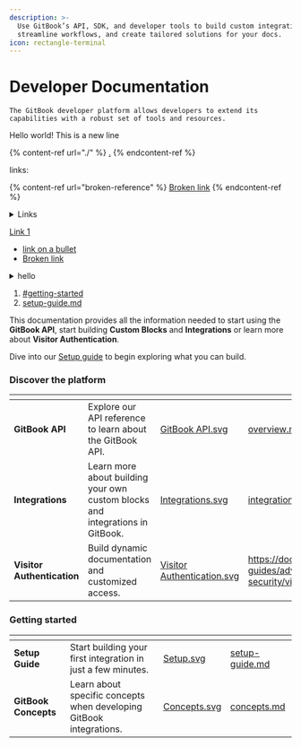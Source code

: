 ```yaml
---
description: >-
  Use GitBook’s API, SDK, and developer tools to build custom integrations,
  streamline workflows, and create tailored solutions for your docs.
icon: rectangle-terminal
---
```


# Developer Documentation

`The GitBook developer platform allows developers to extend its capabilities with a robust set of tools and resources.`





Hello world! This is a new line

{% content-ref url="./" %}
[.](./)
{% endcontent-ref %}

links:

{% content-ref url="broken-reference" %}
[Broken link](broken-reference)
{% endcontent-ref %}

<details>

<summary>Links</summary>

[linear](https://linear.app)&#x20;

* [#api-endpoint](gitbook-api/overview.md#api-endpoint "mention")
* [Quickstart](https://app.gitbook.com/s/ReQrbahl4t0FhE2uFK1z/getting-started/quickstart "mention")

</details>



[Link 1](https://linear.app/gitbook-x/issue/RND-5414/next-image-route-can-be-used-for-ssrf#comment-f5f92546)

* [link on a bullet](https://linear.app/gitbook-x/issue/RND-5414/next-image-route-can-be-used-for-ssrf#comment-f5f92546)
* [Broken link](broken-reference "mention")&#x20;

<details>

<summary>hello</summary>

1. [#getting-started](./#getting-started "mention")
2. [setup-guide.md](getting-started/setup-guide.md "mention")





* [link on a bullet](https://linear.app/gitbook-x/issue/RND-5414/next-image-route-can-be-used-for-ssrf#comment-f5f92546)

- [Broken link](broken-reference "mention")&#x20;

</details>



1. [#getting-started](./#getting-started "mention")
2. [setup-guide.md](getting-started/setup-guide.md "mention")



This documentation provides all the information needed to start using the **GitBook API**, start building **Custom Blocks** and **Integrations** or learn more about **Visitor Authentication**.

Dive into our [Setup guide](getting-started/setup-guide.md) to begin exploring what you can build.

### Discover the platform

<table data-view="cards"><thead><tr><th></th><th></th><th data-hidden data-card-cover data-type="files"></th><th data-hidden data-card-target data-type="content-ref"></th></tr></thead><tbody><tr><td><strong>GitBook API</strong></td><td>Explore our API reference to learn about the GitBook API.</td><td><a href=".gitbook/assets/GitBook API.svg">GitBook API.svg</a></td><td><a href="gitbook-api/overview.md">overview.md</a></td></tr><tr><td><strong>Integrations</strong></td><td>Learn more about building your own custom blocks and integrations in GitBook.</td><td><a href=".gitbook/assets/Integrations.svg">Integrations.svg</a></td><td><a href="integrations/integrations.md">integrations.md</a></td></tr><tr><td><strong>Visitor Authentication</strong></td><td>Build dynamic documentation and customized access.</td><td><a href=".gitbook/assets/Visitor Authentication.svg">Visitor Authentication.svg</a></td><td><a href="https://docs.gitbook.com/advanced-guides/advanced-sharing-and-security/visitor-authentication">https://docs.gitbook.com/advanced-guides/advanced-sharing-and-security/visitor-authentication</a></td></tr></tbody></table>

### Getting started

<table data-card-size="large" data-view="cards" data-full-width="false"><thead><tr><th></th><th></th><th data-hidden data-card-cover data-type="files"></th><th data-hidden data-card-target data-type="content-ref"></th></tr></thead><tbody><tr><td><strong>Setup Guide</strong></td><td>Start building your first integration in just a few minutes.</td><td><a href=".gitbook/assets/Setup.svg">Setup.svg</a></td><td><a href="getting-started/setup-guide.md">setup-guide.md</a></td></tr><tr><td><strong>GitBook Concepts</strong></td><td>Learn about specific concepts when developing GitBook integrations.</td><td><a href=".gitbook/assets/Concepts.svg">Concepts.svg</a></td><td><a href="getting-started/concepts.md">concepts.md</a></td></tr></tbody></table>
